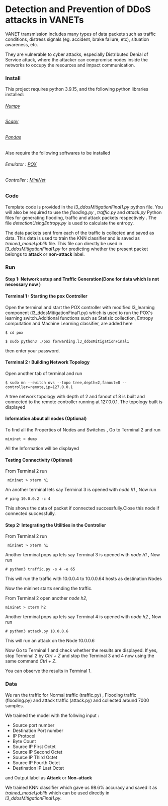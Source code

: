 # Detection and Prevention of DDoS attacks in VANETs

VANET transmission includes many types of data packets such as traffic conditions, distress signals (eg. accident, brake failure, etc), situation awareness, etc.

They are vulnerable to cyber attacks, especially Distributed Denial of Service attack, where the attacker can compromise nodes inside the networks to occupy the resources and impact communication. 


### Install

This project requires python 3.9.15, and the following python libraries installed:

###### [Numpy](https://numpy.org/)
###### [Scapy](https://scapy.net/)
###### [Pandas](https://pandas.pydata.org/)

Also require the following softwares to be installed

###### Emulator : [POX](https://noxrepo.github.io/pox-doc/html/)
###### Controller : [MiniNet](https://noxrepo.github.io/pox-doc/html/)

### Code

Template code is provided in the *l3_ddosMitigationFinal1.py* python file. You will also be required to use the *flooding.py* , *traffic.py* and *attack.py* Python files for generating flooding, traffic and attack packets respectively . The file *detectionUsingEntropy.py* is used to calculate the entropy. 

The data packets sent from each of the traffic is collected and saved as data. This data is used to train the KNN classifier and is saved as *trained_model.joblib* file. This file can directly be used in *l3_ddosMitigationFinal1.py* for predicting whether the present packet belongs to **attack** or  **non-attack** label.


### Run

#### Step 1: Network setup and Traffic Generation(Done for data which is not necessary now )

#### Terminal 1 : Starting the pox Controller

Open the terminal and start the POX controller with modified l3_learning component (l3_ddosMitigationFinal1.py) which is used to run the POX's learning switch.Additional functions such as Statisic collection, Entropy computation and Machine Learning classifier, are added here

``` $ cd pox ```

``` $ sudo python3 ./pox forwarding.l3_ddosMitigationFinal1  ```

then enter your password.

#### Terminal 2 : Building Network Topology

Open another tab of terminal and run

``` $ sudo mn --switch ovs --topo tree,depth=2,fanout=8 --controller=remote,ip=127.0.0.1 ```

A tree network topology with depth of 2 and fanout of 8 is built and connected to the remote controller running at 127.0.0.1. The topology built is displayed 
 

#### Information about all nodes (Optional)
 To find all the Properties of Nodes and Switches , Go to Terminal 2 and run
  
  ```mininet > dump ```

All the Information will be displayed


#### Testing Connectivity (Optional)

From Terminal 2  run

``` mininet > xterm h1```

An another terminal lets say Terminal 3 is opened with *node h1* , Now run 

```# ping 10.0.0.2 -c 4``` 

This shows the data of packet if connected successfully.Close this node if connected successfully.

#### Step 2: Integrating the Utilities in the Controller

From Terminal 2 run

``` mininet > xterm h1```

Another terminal pops up lets say Terminal 3 is opened with *node h1* , Now run

```# python3 traffic.py -s 4 -e 65```

This will run the traffic with 10.0.0.4 to 10.0.0.64 hosts as destination Nodes

Now the mininet starts sending the traffic.

From Terminal 2 open another *node h2*,

```mininet > xterm h2```

Another terminal pops up lets say Terminal 4 is opened with *node h2* , Now run

```# python3 attack.py 10.0.0.6```

This will run an attack on the Node 10.0.0.6

Now Go to Terminal 1 and check whether the results are displayed.
If yes, stop Terminal 2 by *Ctrl + Z* and stop the Terminal 3 and 4 now using the same command *Ctrl + Z*.

You can observe the results in Terminal 1.

### Data

We ran the traffic for Normal traffic (traffic.py) , Flooding traffic (flooding.py) and attack traffic (attack.py) and collected around 7000 samples.

We trained the model with the follwing input :

* Source port number
* Destination Port number	
* IP Protocol	
* Byte Count	
* Source IP First Octet	
* Source IP Second Octet	
* Source IP Third Octet
* Source IP Fourth Octet	
* Destination IP Last Octet

and Output label as **Attack** or **Non-attack**

We trained KNN classifier which gave us 98.6% accuracy and saved it as *trained_model.joblib* which can be used directly in *l3_ddosMitigationFinal1.py*.
